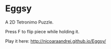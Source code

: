 # Eggsy
A 2D Tetronimo Puzzle.

Press F to flip piece while holding it.

Play it here: http://nicoaraandrei.github.io/Eggsy/
